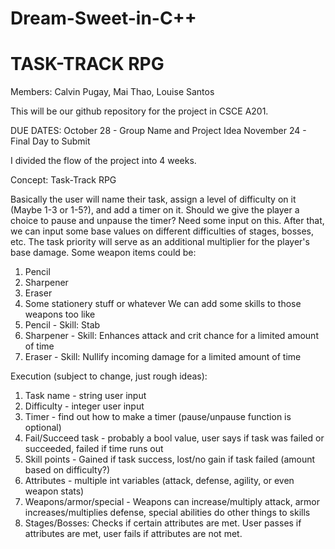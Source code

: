 # Dream-Sweet-in-C++
# TASK-TRACK RPG

Members: Calvin Pugay, Mai Thao, Louise Santos

This will be our github repository for the project in CSCE A201.

DUE DATES: 
  October 28 - Group Name and Project Idea
  November 24 - Final Day to Submit

I divided the flow of the project into 4 weeks.

Concept: Task-Track RPG

Basically the user will name their task, assign a level of difficulty on it (Maybe 1-3 or 1-5?), and add a timer on it.
Should we give the player a choice to pause and unpause the timer? Need some input on this.
After that, we can input some base values on different difficulties of stages, bosses, etc.
The task priority will serve as an additional multiplier for the player's base damage.
Some weapon items could be:
  1. Pencil
  2. Sharpener
  3. Eraser
  4. Some stationery stuff or whatever
We can add some skills to those weapons too like
  1. Pencil - Skill: Stab
  2. Sharpener - Skill: Enhances attack and crit chance for a limited amount of time
  3. Eraser - Skill: Nullify incoming damage for a limited amount of time

Execution (subject to change, just rough ideas):
  1. Task name - string user input
  2. Difficulty - integer user input
  3. Timer - find out how to make a timer (pause/unpause function is optional)
  4. Fail/Succeed task - probably a bool value, user says if task was failed or succeeded, failed if time runs out
  5. Skill points - Gained if task success, lost/no gain if task failed (amount based on difficulty?)
  6. Attributes - multiple int variables (attack, defense, agility, or even weapon stats)
  7. Weapons/armor/special - Weapons can increase/multiply attack, armor increases/multiplies defense, special abilities do other things to skills
  8. Stages/Bosses: Checks if certain attributes are met. User passes if attributes are met, user fails if attributes are not met.
